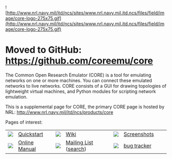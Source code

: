 ![http://www.nrl.navy.mil/itd/ncs/sites/www.nrl.navy.mil.itd.ncs/files/field/image/core-logo-275x75.gif](http://www.nrl.navy.mil/itd/ncs/sites/www.nrl.navy.mil.itd.ncs/files/field/image/core-logo-275x75.gif)

# Moved to GitHub: https://github.com/coreemu/core #

The Common Open Research Emulator (CORE) is a tool for emulating networks on one or more machines. You can connect these emulated networks to live networks. CORE consists of a GUI for drawing topologies of lightweight virtual machines, and Python modules for scripting network emulation.

This is a supplemental page for CORE, the primary CORE page is hosted by NRL: http://www.nrl.navy.mil/itd/ncs/products/core

Pages of interest:
<table cellpadding='5' border='0' cellspacing='0'>
<tr>
<td><img src='http://i1288.photobucket.com/albums/b483/coreemu/box_download_48_zpsa16e51c5.png' /></td>
<td><a href='Quickstart.md'>Quickstart</a></td>
<td><img src='http://i1288.photobucket.com/albums/b483/coreemu/book_48_zps78c8b267.png' /></td>
<td><a href='Home.md'>Wiki</a></td>
<td><img src='http://i1288.photobucket.com/albums/b483/coreemu/image_48_zpsefa50e14.png' /></td>
<td><a href='Screenshots.md'>Screenshots</a></td>
</tr>
<tr>
<td><img src='http://i1288.photobucket.com/albums/b483/coreemu/book_48_zps78c8b267.png' /></td>
<td><a href='http://pf.itd.nrl.navy.mil/core/core-html/'>Online Manual</a></td>
<td><img src='http://i1288.photobucket.com/albums/b483/coreemu/blue_speech_bubble_48_zpsd5242cdf.png' /></td>
<td><a href='http://pf.itd.nrl.navy.mil/mailman/listinfo/core-users'>Mailing List</a> (<a href='http://www.google.com/search?q=site%3Ahttp%3A%2F%2Fpf.itd.nrl.navy.mil%2Fpipermail%2Fcore-users%2F&oq=site%3Ahttp%3A%2F%2Fpf.itd.nrl.navy.mil%2Fpipermail%2Fcore-users%2F'>search</a>)</td>
<td><img src='http://i1288.photobucket.com/albums/b483/coreemu/paper_pencil_48_zps762606e3.png' /></td>
<td><a href='http://code.google.com/p/coreemu/issues/list'>bug tracker</a></td>
<td></td>
<td></td>
</tr>
</table>
